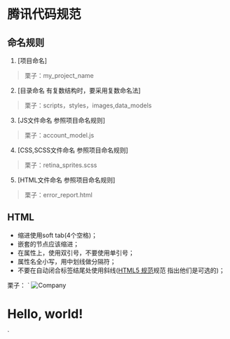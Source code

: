 <conter>腾讯代码规范</conter>
=============

命名规则
-------------
1. [项目命名]<br>

> 栗子：my_project_name

2. [目录命名 有复数结构时，要采用复数命名法]<br>

> 栗子：scripts，styles，images,data_models

3. [JS文件命名 参照项目命名规则]<br>

> 栗子：account_model.js

4. [CSS,SCSS文件命名 参照项目命名规则]<br>

> 栗子：retina_sprites.scss</font>

5. [HTML文件命名 参照项目命名规则]<br>

> 栗子：error_report.html

HTML
-------------
<ul>
    <li>缩进使用soft tab(4个空格)；</li>
    <li>嵌套的节点应该缩进；</li>
    <li>在属性上，使用双引号，不要使用单引号；</li>
    <li>属性名全小写，用中划线做分隔符；</li>
    <li>不要在自动闭合标签结尾处使用斜线(<a href="https://dev.w3.org/html5/spec-author-view/syntax.html#syntax-start-tag">HTML5 规范</a>规范 指出他们是可选的)；</li>
</ul>
栗子：
`<!DOCTYPE html>
<html>
    <head>
        <title>Page title</title>
    </head>
    <body>
        <img src="images/company_logo.png" alt="Company">
        <h1 class="hello-world">Hello, world!</h1>
    </body>
</html>`